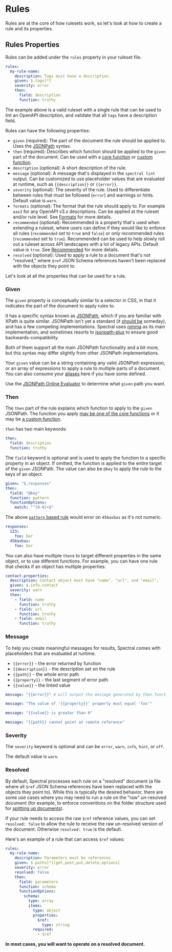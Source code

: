 # Rules

Rules are at the core of how rulesets work, so let's look at how to create a rule and its properties.

## Rules Properties

Rules can be added under the `rules` property in your ruleset file.

```yaml
rules:
  my-rule-name:
    description: Tags must have a description.
    given: $.tags[*]
    severity: error
    then:
      field: description
      function: truthy
```

The example above is a valid ruleset with a single rule that can be used to lint an OpenAPI description, and validate that all `tags` have a description field.

Rules can have the following properties:

- `given` (required): The part of the document the rule should be applied to. Uses the [JSONPath](https://goessner.net/articles/JsonPath/index.html) syntax.
- `then` (required): Describes which function should be applied to the `given` part of the document. Can be used with a [core function](../reference/functions.md) or [custom function](./5-custom-functions.md).
- `description` (optional): A short description of the rule.
- `message` (optional): A message that's displayed in the `spectral lint` output. Can be customized to use placeholder values that are evaluated at runtime, such as `{{description}}` or `{{error}}`.
- `severity` (optional): The severity of the rule. Used to differentiate between rules that must be followed (`error`) and warnings or hints. Default value is `warn`.
- `formats` (optional): The format that the rule should apply to. For example `oas3` for any OpenAPI v3.x descriptions. Can be applied at the ruleset and/or rule level. See [Formats](./4-custom-rulesets.md#formats) for more details.
- `recommended` (optional): Recommended is a property that's used when extending a ruleset, where users can define if they would like to enforce all rules (`recommended` set to `true` and `false`) or only recommended rules (`recommended` set to `true`). Recommended can be used to help slowly roll out a ruleset across API landscapes with a lot of legacy APIs. Default value is `true`. See [Recommended](./4e-recommended.md) for more details.
- `resolved` (optional): Used to apply a rule to a document that's not "resolved," where `$ref` JSON Schema references haven't been replaced with the objects they point to.

Let's look at all the properties that can be used for a rule.

### Given

The `given` property is conceptually similar to a selector in CSS, in that it indicates the part of the document to apply rules to.

It has a specific syntax known as [JSONPath](https://goessner.net/articles/JsonPath/index.html), which if you are familiar with XPath is quite similar. JSONPath isn't yet a standard (it [should be](https://tools.ietf.org/html/draft-normington-jsonpath-00) someday), and has a few competing implementations. Spectral uses [nimma](https://www.npmjs.com/package/nimma) as its main implementation, and sometimes resorts to [jsonpath-plus](https://www.npmjs.com/package/jsonpath-plus) to ensure good backwards-compatibility.

Both of them support all the main JSONPath functionality and a bit more, but this syntax may differ slightly from other JSONPath implementations.

Your `given` value can be a string containing any valid JSONPath expression, or an array of expressions to apply a rule to multiple parts of a document.
You can also consume your [aliases](4c-aliases.md) here if you have some defined.

Use the [JSONPath Online Evaluator](http://jsonpath.com/) to determine what `given` path you want.

### Then

The `then` part of the rule explains which function to apply to the `given` JSONPath. The function you apply [may be one of the core functions](../reference/functions.md) or it may be [a custom function](./5-custom-functions.md).

`then` has two main keywords:

```yaml
then:
  field: description
  function: truthy
```

The `field` keyword is optional and is used to apply the function to a specific property in an object. If omitted, the function is applied to the entire target of the `given` JSONPath. The value can also be `@key` to apply the rule to the keys of an object.

```yaml
given: "$.responses"
then:
  field: "@key"
  function: pattern
  functionOptions:
    match: "^[0-9]+$"
```

The above [`pattern` based rule](../reference/functions.md#pattern) would error on `456avbas` as it's not numeric.

```yaml
responses:
  123:
    foo: bar
  456avbas:
    foo: bar
```

You can also have multiple `then`s to target different properties in the same object, or to use different functions. For example, you can have one rule that checks if an object has multiple properties:

```yaml
contact-properties:
  description: Contact object must have "name", "url", and "email".
  given: $.info.contact
  severity: warn
  then:
    - field: name
      function: truthy
    - field: url
      function: truthy
    - field: email
      function: truthy
```

### Message

To help you create meaningful messages for results, Spectral comes with placeholders that are evaluated at runtime.

- `{{error}}` - the error returned by function
- `{{description}}` - the description set on the rule
- `{{path}}` - the whole error path
- `{{property}}` - the last segment of error path
- `{{value}}` - the linted value

```yaml
message: "{{error}}" # will output the message generated by then.function
```

```yaml
message: "The value of '{{property}}' property must equal 'foo'"
```

```yaml
message: "{{value}} is greater than 0"
```

```yaml
message: "{{path}} cannot point at remote reference"
```

### Severity

The `severity` keyword is optional and can be `error`, `warn`, `info`, `hint`, or `off`.

The default value is `warn`.

### Resolved

By default, Spectral processes each rule on a "resolved" document (a file where all `$ref` JSON Schema references have been replaced with the objects they point to). While this is typically the desired behavior, there are some use cases where you may need to run a rule on the "raw" un-resolved document (for example, to enforce conventions on the folder structure used for [splitting up documents](https://blog.stoplight.io/keeping-openapi-dry-and-portable?utm_medium=spectral&utm_source=github&utm_campaign=docs)).

If your rule needs to access the raw `$ref` reference values, you can set `resolved: false` to allow the rule to receive the raw un-resolved version of the document. Otherwise `resolved: true` is the default.

Here's an example of a rule that can access `$ref` values:

```yaml
rules:
  my-rule-name:
    description: Parameters must be references
    given: $.paths[*][get,post,put,delete,options]
    severity: error
    resolved: false
    then:
      field: parameters
      function: schema
      functionOptions:
        schema:
          type: array
          items:
            type: object
            properties:
              $ref:
                type: string
            required:
              - $ref
```

**In most cases, you will want to operate on a resolved document.**
